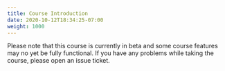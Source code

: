```yaml
---
title: Course Introduction
date: 2020-10-12T18:34:25-07:00
weight: 1000
---
```


Please note that this course is currently in beta and some course features may no yet be fully functional. If you have any problems while taking the course, please open an issue ticket.
